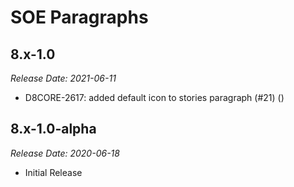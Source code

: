 # SOE Paragraphs

8.x-1.0
--------------------------------------------------------------------------------
_Release Date: 2021-06-11_

- D8CORE-2617: added default icon to stories paragraph (#21) ()

8.x-1.0-alpha
--------------------------------------------------------------------------------  
_Release Date: 2020-06-18_

- Initial Release
